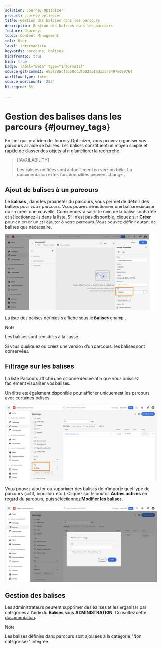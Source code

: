 ```yaml
---
solution: Journey Optimizer
product: journey optimizer
title: Gestion des balises dans les parcours
description: Gestion des balises dans les parcours
feature: Journeys
topic: Content Management
role: User
level: Intermediate
keywords: parcours, balises
hidefromtoc: true
hide: true
badge: label="Beta" type="Informatif"
source-git-commit: e856786cfad58cc3f602a31ad1354a497e090764
workflow-type: tm+mt
source-wordcount: '253'
ht-degree: 5%

---
```


# Gestion des balises dans les parcours {#journey_tags}

En tant que praticien de Journey Optimizer, vous pouvez organiser vos parcours à l’aide de balises. Les balises constituent un moyen simple et rapide de classer des objets afin d’améliorer la recherche.

>[!AVAILABILITY]
>
> Les balises unifiées sont actuellement en version bêta. La documentation et les fonctionnalités peuvent changer.

## Ajout de balises à un parcours

Le **Balises** , dans les propriétés du parcours, vous permet de définir des balises pour votre parcours. Vous pouvez sélectionner une balise existante ou en créer une nouvelle. Commencez à saisir le nom de la balise souhaitée et sélectionnez-la dans la liste. S’il n’est pas disponible, cliquez sur **Créer** pour en créer un et l’ajouter à votre parcours. Vous pouvez définir autant de balises que nécessaire.

![](assets/tags1.png)

La liste des balises définies s’affiche sous le **Balises** champ .

>[!NOTE]
>
> Les balises sont sensibles à la casse
> 
> Si vous dupliquez ou créez une version d’un parcours, les balises sont conservées.

## Filtrage sur les balises

La liste Parcours affiche une colonne dédiée afin que vous puissiez facilement visualiser vos balises.

Un filtre est également disponible pour afficher uniquement les parcours avec certaines balises.

![](assets/tags2.png)

Vous pouvez ajouter ou supprimer des balises de n’importe quel type de parcours (actif, brouillon, etc.). Cliquez sur le bouton **Autres actions** en regard du parcours, puis sélectionnez **Modifier les balises**.

![](assets/tags3.png)

## Gestion des balises

Les administrateurs peuvent supprimer des balises et les organiser par catégories à l’aide du **Balises** sous **ADMINISTRATION**. Consultez cette [documentation](https://experienceleague.adobe.com/docs/experience-platform/administrative-tags/overview.html).

>[!NOTE]
>
> Les balises définies dans parcours sont ajoutées à la catégorie &quot;Non catégorisée&quot; intégrée.
